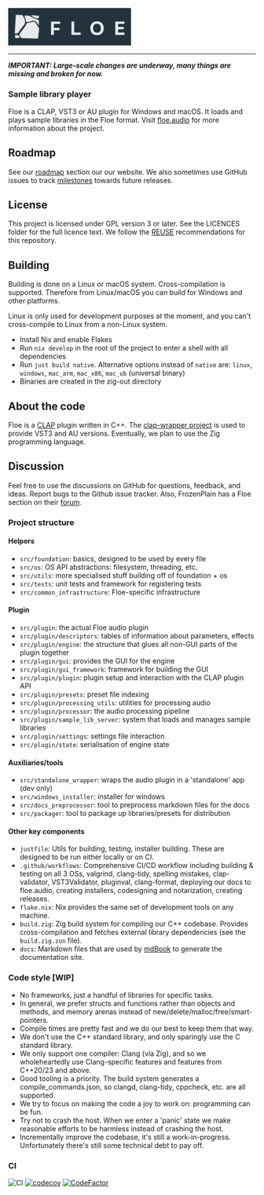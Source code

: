 <!--
SPDX-FileCopyrightText: 2018-2024 Sam Windell
SPDX-License-Identifier: CC0-1.0
-->

<a href="https://floe.audio">
  <picture>
    <source media="(prefers-color-scheme: dark)" srcset="https://raw.githubusercontent.com/Floe-Project/Floe-Logos/HEAD/horizontal_transparent.svg">
    <source media="(prefers-color-scheme: light)" srcset="https://raw.githubusercontent.com/Floe-Project/Floe-Logos/HEAD/horizontal_transparent_dark.svg">
    <img alt="Floe" src="https://raw.githubusercontent.com/Floe-Project/Floe-Logos/HEAD/horizontal_background.svg" width="250" height="auto" style="max-width: 100%;">
  </picture>
</a>

---

___IMPORTANT: Large-scale changes are underway, many things are missing and broken for now.___

### Sample library player
Floe is a CLAP, VST3 or AU plugin for Windows and macOS. It loads and plays sample libraries in the Floe format. Visit [floe.audio](https://floe.audio) for more information about the project. 

## Roadmap
See our [roadmap](https://floe.audio/about/roadmap) section our our website. We also sometimes use GitHub issues to track [milestones](https://github.com/Floe-Project/Floe/milestones?direction=asc&sort=title&state=open) towards future releases. 

## License
This project is licensed under GPL version 3 or later. See the LICENCES folder for the full licence text. We follow the [REUSE](https://reuse.software/) recommendations for this repository.

## Building
Building is done on a Linux or macOS system. Cross-compilation is supported. Therefore from Linux/macOS you can build for Windows and other platforms. 

Linux is only used for development purposes at the moment, and you can't cross-compile to Linux from a non-Linux system.

- Install Nix and enable Flakes
- Run `nix develop` in the root of the project to enter a shell with all dependencies
- Run `just build native`. Alternative options instead of `native` are: `linux`, `windows`, `mac_arm`, `mac_x86`, `mac_ub` (universal binary)
- Binaries are created in the zig-out directory

## About the code
Floe is a [CLAP](https://github.com/free-audio/clap) plugin written in C++. The [clap-wrapper project](https://github.com/free-audio/clap-wrapper) is used to provide VST3 and AU versions. Eventually, we plan to use the Zig programming language.

## Discussion
Feel free to use the discussions on GitHub for questions, feedback, and ideas. Report bugs to the Github issue tracker. Also, FrozenPlain has a Floe section on their [forum](https://forum.frozenplain.com).

### Project structure
#### Helpers
- `src/foundation`: basics, designed to be used by every file
- `src/os`: OS API abstractions: filesystem, threading, etc.
- `src/utils`: more specialised stuff building off of foundation + os
- `src/tests`: unit tests and framework for registering tests
- `src/common_infrastructure`: Floe-specific infrastructure

#### Plugin
- `src/plugin`: the actual Floe audio plugin
- `src/plugin/descriptors`: tables of information about parameters, effects
- `src/plugin/engine`: the structure that glues all non-GUI parts of the plugin together
- `src/plugin/gui`: provides the GUI for the engine
- `src/plugin/gui_framework`: framework for building the GUI
- `src/plugin/plugin`: plugin setup and interaction with the CLAP plugin API
- `src/plugin/presets`: preset file indexing
- `src/plugin/processing_utils`: utilities for processing audio
- `src/plugin/processor`: the audio processing pipeline
- `src/plugin/sample_lib_server`: system that loads and manages sample libraries
- `src/plugin/settings`: settings file interaction
- `src/plugin/state`: serialisation of engine state

#### Auxiliaries/tools
- `src/standalone_wrapper`: wraps the audio plugin in a 'standalone' app (dev only)
- `src/windows_installer`: installer for windows
- `src/docs_preprocessor`: tool to preprocess markdown files for the docs
- `src/packager`: tool to package up libraries/presets for distribution

#### Other key components
- `justfile`: Utils for building, testing, installer building. These are designed to be run either locally or on CI.
- `.github/workflows`: Comprehensive CI/CD workflow including building & testing on all 3 OSs, valgrind, clang-tidy, spelling mistakes, clap-validator, VST3Validator, pluginval, clang-format, deploying our docs to floe.audio, creating installers, codesigning and notarization, creating releases.
- `flake.nix`: Nix provides the same set of development tools on any machine.
- `build.zig`: Zig build system for compiling our C++ codebase. Provides cross-compilation and fetches external library dependencies (see the `build.zig.zon` file).
- `docs`: Markdown files that are used by [mdBook](https://github.com/rust-lang/mdBook) to generate the documentation site.

### Code style [WIP]
- No frameworks, just a handful of libraries for specific tasks.
- In general, we prefer structs and functions rather than objects and methods, and memory arenas instead of new/delete/malloc/free/smart-pointers.
- Compile times are pretty fast and we do our best to keep them that way.
- We don't use the C++ standard library, and only sparingly use the C standard library.
- We only support one compiler: Clang (via Zig), and so we wholeheartedly use Clang-specific features and features from C++20/23 and above.
- Good tooling is a priority. The build system generates a compile_commands.json, so clangd, clang-tidy, cppcheck, etc. are all supported.
- We try to focus on making the code a joy to work on: programming can be fun.
- Try not to crash the host. When we enter a 'panic' state we make reasonable efforts to be harmless instead of crashing the host.
- Incrementally improve the codebase, it's still a work-in-progress. Unfortunately there's still some technical debt to pay off.

### CI
![CI](https://github.com/Floe-Project/Floe/actions/workflows/ci.yml/badge.svg)
[![codecov](https://codecov.io/github/Floe-Project/Floe/graph/badge.svg?token=7HEJ7SF75K)](https://codecov.io/github/Floe-Project/Floe)
[![CodeFactor](https://www.codefactor.io/repository/github/floe-project/floe/badge/main)](https://www.codefactor.io/repository/github/floe-project/floe/overview/main)
